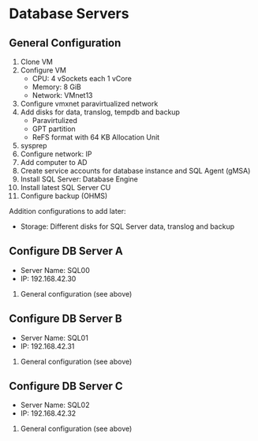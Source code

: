 # Database Servers

## General Configuration

1) Clone VM
1) Configure VM
    * CPU: 4 vSockets each 1 vCore
    * Memory: 8 GiB
    * Network: VMnet13
1) Configure vmxnet paravirtualized network
1) Add disks for data, translog, tempdb and backup
    * Paravirtulized
    * GPT partition
    * ReFS format with 64 KB Allocation Unit
1) sysprep
1) Configure network: IP
1) Add computer to AD
1) Create service accounts for database instance and SQL Agent (gMSA)
1) Install SQL Server: Database Engine
1) Install latest SQL Server CU
1) Configure backup (OHMS)

Addition configurations to add later:

* Storage: Different disks for SQL Server data, translog and backup

## Configure DB Server A

* Server Name: SQL00
* IP: 192.168.42.30

1) General configuration (see above)

## Configure DB Server B

* Server Name: SQL01
* IP: 192.168.42.31

1) General configuration (see above)

## Configure DB Server C

* Server Name: SQL02
* IP: 192.168.42.32

1) General configuration (see above)

